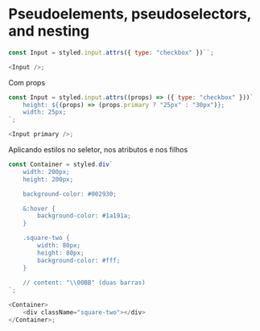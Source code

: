 # Pseudoelements, pseudoselectors, and nesting

```js
const Input = styled.input.attrs({ type: "checkbox" })``;

<Input />;
```

Com props

```js
const Input = styled.input.attrs((props) => ({ type: "checkbox" }))`
    height: ${(props) => (props.primary ? "25px" : "30px")};
    width: 25px;
`;

<Input primary />;
```

Aplicando estilos no seletor, nos atributos e nos filhos

```js
const Container = styled.div`
    width: 200px;
    height: 200px;

    background-color: #002930;

    &:hover {
        background-color: #1a191a;
    }

    .square-two {
        width: 80px;
        height: 80px;
        background-color: #fff;
    }
    
    // content: "\\00BB" (duas barras)
`;

<Container>
    <div className="square-two"></div>
</Container>;
```
